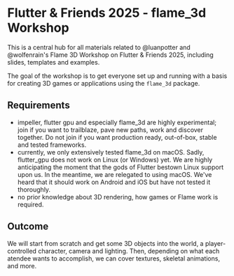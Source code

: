 # Flutter & Friends 2025 - flame_3d Workshop

This is a central hub for all materials related to @luanpotter and @wolfenrain's Flame 3D Workshop on Flutter & Friends 2025, including slides, templates and examples.

The goal of the workshop is to get everyone set up and running with a basis for creating 3D games or applications using the `flame_3d` package.

## Requirements

* impeller, flutter gpu and especially flame_3d are highly experimental; join if you want to trailblaze, pave new paths, work and discover together. Do not join if you want production ready, out-of-box, stable and tested frameworks.
* currently, we only extensively tested flame_3d on macOS. Sadly, flutter_gpu does not work on Linux (or Windows) yet. We are highly anticipating the moment that the gods of Flutter bestown Linux support upon us. In the meantime, we are relegated to using macOS. We've heard that it should work on Android and iOS but have not tested it thoroughly.
* no prior knowledge about 3D rendering, how games or Flame work is required.

## Outcome

We will start from scratch and get some 3D objects into the world, a player-controlled character, camera and lighting. Then, depending on what each atendee wants to accomplish, we can cover textures, skeletal animations, and more.
